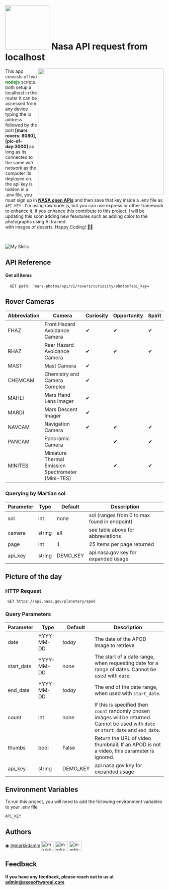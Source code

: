 <h1 text-align="center"><image src="https://www.nasa.gov/sites/default/files/thumbnails/image/nasa-logo-web-rgb.png" width='140' height=auto/> Nasa API request from localhost</h1>
  <p style="text-align: right; justify-content:space-evenly;, line-height: 2.5em">
  <image src="https://raw.githubusercontent.com/markkdamm/localhost-nasa-api/main/fha.jpg" width='400' height=auto align="right" style="display:block;margin-left:auto; margin-right:auto;float:right;"/>
  <div width="40%" line-spacing="8">
  This app consists of two <b style="color:green;">nodejs</b> scripts. both setup a localhost in the router it can be accessed from any device typing the ip address followed by the port <b>[mars rovers: 8080], [pic-of-day:3000] </b> as long as its connected to the same wifi network as the computer its  deployed on. the api key is  hidden in a .env file, you must sign up in <b><a href="https://api.nasa.gov"> NASA open APIs</a></b> and then   save that key inside  a .env file as   <code>API_KEY</code> . I'm using raw node js, but you can use express or other framework to enhance it, if you enhance this contribute to this project, I will be updating this soon adding  new feautures such as adding color to the photographs using AI trained <br/> with images of deserts. Happy Coding! 👨‍💻
    </div>
</p>  
<br/>

![My Skills](https://skills.thijs.gg/icons?i=html,js,nodejs,vscode)

## API Reference

#### Get all items

```
  GET path: `mars-photos/api/v1/rovers/curiosity/photos?api_key=`
```

## Rover Cameras

<table> <thead> <tr> <th>Abbreviation</th> <th>Camera</th> <th class="markerBox">Curiosity</th> <th class="markerBox">Opportunity</th> <th class="markerBox">Spirit</th> </tr></thead> <tbody> <tr> <td>FHAZ</td><td>Front Hazard Avoidance Camera</td><td class="markerBox">✔</td><td class="markerBox">✔</td><td class="markerBox">✔</td></tr><tr> <td>RHAZ</td><td>Rear Hazard Avoidance Camera</td><td class="markerBox">✔</td><td class="markerBox">✔</td><td class="markerBox">✔</td></tr><tr> <td>MAST</td><td>Mast Camera</td><td class="markerBox">✔</td><td class="markerBox"></td><td class="markerBox"></td></tr><tr> <td>CHEMCAM</td><td>Chemistry and Camera Complex</td><td class="markerBox">✔</td><td class="markerBox"></td><td class="markerBox"></td></tr><tr> <td>MAHLI</td><td>Mars Hand Lens Imager</td><td class="markerBox">✔</td><td class="markerBox"></td><td class="markerBox"></td></tr><tr> <td>MARDI</td><td>Mars Descent Imager</td><td class="markerBox">✔</td><td class="markerBox"></td><td class="markerBox"></td></tr><tr> <td>NAVCAM</td><td>Navigation Camera</td><td class="markerBox">✔</td><td class="markerBox">✔</td><td class="markerBox">✔</td></tr><tr> <td>PANCAM</td><td>Panoramic Camera</td><td class="markerBox"></td><td class="markerBox">✔</td><td class="markerBox">✔</td></tr><tr> <td>MINITES</td><td>Miniature Thermal Emission Spectrometer (Mini-TES)</td><td class="markerBox"></td><td class="markerBox">✔</td><td class="markerBox">✔</td></tr></tbody> </table>

### Querying by Martian sol

<table> <thead> <tr> <th>Parameter</th> <th>Type</th> <th>Default</th> <th>Description</th> </tr></thead> <tbody> <tr> <td>sol</td><td>int</td><td>none</td><td>sol (ranges from 0 to max found in endpoint)</td></tr><tr> <td>camera</td><td>string</td><td>all</td><td>see table above for abbreviations</td></tr><tr> <td>page</td><td>int</td><td>1</td><td>25 items per page returned</td></tr><tr> <td>api_key</td><td>string</td><td>DEMO_KEY</td><td>api.nasa.gov key for expanded usage</td></tr></tbody> </table>

## Picture of the day

<h3 id="http-request">HTTP Request</h3>

<p><code class="prettyprint"> GET https://api.nasa.gov/planetary/apod </code></p>
<h3 id="query-parameters">Query Parameters</h3>

<table> <thead> <tr> <th>Parameter</th> <th>Type</th> <th>Default</th> <th>Description</th> </tr> </thead> <tbody> <tr> <td>date</td> <td>YYYY-MM-DD</td> <td><em>today</em></td> <td>The date of the APOD image to retrieve</td> </tr> <tr> <td>start_date</td> <td>YYYY-MM-DD</td> <td>none</td> <td>The start of a date range, when requesting date for a range of dates. Cannot be used with <code class="prettyprint">date</code>.</td> </tr> <tr> <td>end_date</td> <td>YYYY-MM-DD</td> <td><em>today</em></td> <td>The end of the date range, when used with <code class="prettyprint">start_date</code>.</td> </tr> <tr> <td>count</td> <td>int</td> <td>none</td> <td>If this is specified then <code class="prettyprint">count</code> randomly chosen images will be returned. Cannot be used with <code class="prettyprint">date</code> or <code class="prettyprint">start_date</code> and <code class="prettyprint">end_date</code>.</td> </tr> <!-- <tr> <td><del>concept_tags</del></td><td>bool</td><td>False</td><td>Return an ordered dictionary of concepts from the APOD explanation</td></tr>--><!-- <tr><td>hd</td><td>bool</td><td>False</td><td>Retrieve the URL for the high resolution image</td></tr> --> <tr> <td>thumbs</td> <td>bool</td> <td>False</td> <td>Return the URL of video thumbnail. If an APOD is not a video, this parameter is ignored.</td> </tr> <tr> <td>api_key</td> <td>string</td> <td>DEMO_KEY</td> <td>api.nasa.gov key for expanded usage</td> </tr> </tbody> </table>


## Environment Variables

To run this project, you will need to add the following environment variables to your .env file 

`API_KEY`


## Authors
<p align="left">
◉ <a href="https://www.github.com/markkdamm">@markkdamm</a>
<a href="https://twitter.com/mark__damm" target="blank"><img align="center" src="https://raw.githubusercontent.com/rahuldkjain/github-profile-readme-generator/master/src/images/icons/Social/twitter.svg" alt="markkdamm" height="30" width="40" /></a>
<a href="https://instagram.com/markkdamm" target="blank"><img align="center" src="https://raw.githubusercontent.com/rahuldkjain/github-profile-readme-generator/master/src/images/icons/Social/instagram.svg" alt="markkdamm" height="30" width="40" /></a>
<a href="https://dev.to/markkdamm" target="blank"><img align="center" src="https://raw.githubusercontent.com/rahuldkjain/github-profile-readme-generator/master/src/images/icons/Social/devto.svg" alt="markkdamm" height="30" width="40" /></a>
</p>


## Feedback

#### If you have any feedback, please reach out to us at admin@axesoftwareai.com

